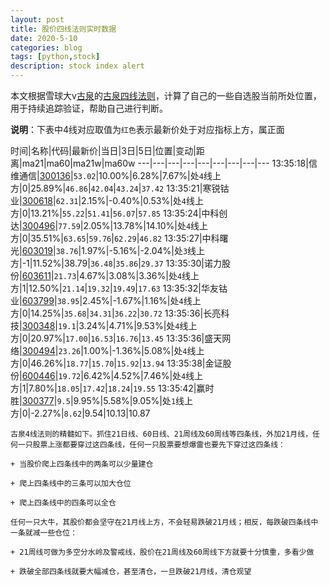 ```yaml
---
layout: post
title: 股价四线法则实时数据
date: 2020-5-10
categories: blog
tags: [python,stock]
description: stock index alert
---
```



本文根据雪球大v[古泉](https://xueqiu.com/u/7148646888)的[古泉四线法则](https://xueqiu.com/7148646888/130498192)，计算了自己的一些自选股当前所处位置，用于持续追踪验证，帮助自己进行判断。

**说明**：下表中4线对应取值为`红色`表示最新价处于对应指标上方，属正面

时间|名称|代码|最新价|当日|3日|5日|位置|变动|距离|ma21|ma60|ma21w|ma60w
---|---|---|---|---|---|---|---|---
13:35:18|信维通信|[300136](https://xueqiu.com/S/SZ300136)|`53.02`|10.00%|6.28%|7.67%|处`4`线上方|0|25.89%|`46.86`|`42.04`|`43.24`|`37.42`
13:35:21|寒锐钴业|[300618](https://xueqiu.com/S/SZ300618)|`62.31`|2.15%|-0.40%|0.53%|处`4`线上方|0|13.21%|`55.22`|`51.41`|`56.07`|`57.85`
13:35:24|中科创达|[300496](https://xueqiu.com/S/SZ300496)|`77.59`|2.05%|13.78%|14.10%|处`4`线上方|0|35.51%|`63.65`|`59.76`|`62.29`|`46.82`
13:35:27|中科曙光|[603019](https://xueqiu.com/S/SH603019)|`38.76`|1.97%|-5.16%|-2.04%|处`3`线上方|-1|11.52%|38.79|`36.48`|`35.86`|`29.37`
13:35:30|诺力股份|[603611](https://xueqiu.com/S/SH603611)|`21.73`|4.67%|3.08%|3.36%|处`4`线上方|1|12.50%|`21.14`|`19.32`|`19.49`|`17.63`
13:35:32|华友钴业|[603799](https://xueqiu.com/S/SH603799)|`38.95`|2.45%|-1.67%|1.16%|处`4`线上方|0|14.25%|`35.68`|`34.31`|`36.22`|`30.72`
13:35:36|长亮科技|[300348](https://xueqiu.com/S/SZ300348)|`19.1`|3.24%|4.71%|9.53%|处`4`线上方|0|20.97%|`17.00`|`16.53`|`16.76`|`13.45`
13:35:36|盛天网络|[300494](https://xueqiu.com/S/SZ300494)|`23.26`|1.00%|-1.36%|5.08%|处`4`线上方|0|46.26%|`18.77`|`15.70`|`15.92`|`13.94`
13:35:38|金证股份|[600446](https://xueqiu.com/S/SH600446)|`19.72`|6.42%|4.52%|7.46%|处`4`线上方|1|7.80%|`18.05`|`17.42`|`18.24`|`19.55`
13:35:42|赢时胜|[300377](https://xueqiu.com/S/SZ300377)|`9.5`|9.95%|5.58%|9.05%|处`1`线上方|0|-2.27%|`8.62`|9.54|10.13|10.87

```
古泉4线法则的精髓如下。抓住21日线、60日线、21周线及60周线等四条线，外加21月线，任何一只股票上涨都要穿过这四条线，任何一只股票要想爆雷也要先下穿过这四条线：

+ 当股价爬上四条线中的两条可以少量建仓

+ 爬上四条线中的三条可以加大仓位

+ 爬上四条线中的四条可以全仓

任何一只大牛，其股价都会坚守在21月线上方，不会轻易跌破21月线；相反，每跌破四条线中一条就减一些仓位：

+ 21周线可做为多空分水岭及警戒线，股价在21周线及60周线下方就要十分慎重，多看少做

+ 跌破全部四条线就要大幅减仓，甚至清仓，一旦跌破21月线，清仓观望
```